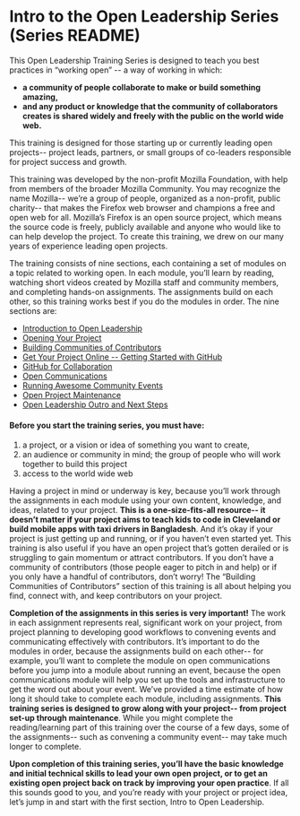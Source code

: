 # Intro to the Open Leadership Series (Series README)

This Open Leadership Training Series is designed to teach you best practices in  “working open” -- a way of working in which:

* **a community of people collaborate to make or build something amazing,**
* **and any product or knowledge that the community of collaborators creates is shared widely and freely with the public on the world wide web.**

This training is designed for those starting up or currently leading open projects-- project leads, partners, or small groups of co-leaders responsible for project success and growth.

This training was developed by the non-profit Mozilla Foundation, with help from members of the broader Mozilla Community. You may recognize the name Mozilla-- we’re a group of people, organized as a non-profit, public charity-- that makes the Firefox web browser and champions a free and open web for all. Mozilla’s Firefox is an open source project, which means the source code is freely, publicly available and anyone who would like to can help develop the project. To create this training, we drew on our many years of experience leading open projects.

The training consists of nine sections, each containing a set of modules on a topic related to working open. In each module, you’ll learn by reading, watching short videos created by Mozilla staff and community members, and completing hands-on assignments. The assignments build on each other, so this training works best if you do the modules in order.  The nine sections are:

* [Introduction to Open Leadership](articles/introduction-to-open-leadership)
* [Opening Your Project](articles/opening-your-project)
* [Building Communities of Contributors](articles/building-communities-of-contributors)
* [Get Your Project Online -- Getting Started with GitHub](articles/get-your-project-online)
* [GitHub for Collaboration](articles/github-for-collaboration)
* [Open Communications](articles/open-communications)
* [Running Awesome Community Events](articles/running-awesome-community-events)
* [Open Project Maintenance](articles/open-project-maintenance)
* [Open Leadership Outro and Next Steps](articles/open-leadership-outro-and-next-steps)

#### Before you start the training series, you must have:

1. a project, or a vision or idea of something you want to create,
2. an audience or community in mind; the group of people who will work together to build this project
3. access to the world wide web

Having a project in mind or underway is key, because you’ll work through the assignments in each module using your own content, knowledge, and ideas, related to your project. **This is a one-size-fits-all resource-- it doesn’t matter if your project aims to teach kids to code in Cleveland or build mobile apps with taxi drivers in Bangladesh**. And it’s okay if your project is just getting up and running, or if you haven’t even started yet. This training is also useful if you have an open project that’s gotten derailed or is struggling to gain momentum or attract contributors. If you don’t have a community of contributors (those people eager to pitch in and help) or if you only have a handful of contributors, don’t worry! The “Building Communities of Contributors” section of this training is all about helping you find, connect with, and keep contributors on your project.

**Completion of the assignments in this series is very important!** The work in each assignment represents real, significant work on your project, from project planning to developing good workflows to convening events and communicating effectively with contributors. It’s important to do the modules in order, because the assignments build on each other-- for example, you’ll want to complete the module on open communications before you jump into a module about running an event, because the open communications module will help you set up the tools and infrastructure to get the word out about your event. We’ve provided a time estimate of how long it should take to complete each module, including assignments. **This training series is designed to grow along with your project-- from project set-up through maintenance**. While you might complete the reading/learning part of this training over the course of a few days, some of the assignments-- such as convening a community event-- may take much longer to complete.

**Upon completion of this training series, you’ll have the basic knowledge and initial technical skills to lead your own open project, or to get an existing open project back on track by improving your open practice**.  If all this sounds good to you, and you’re ready with your project or project idea, let’s jump in and start with the first section, Intro to Open Leadership.
